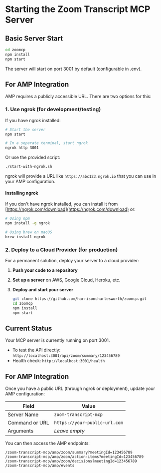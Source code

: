 # Starting the Zoom Transcript MCP Server

## Basic Server Start

```bash
cd zoomcp
npm install
npm start
```

The server will start on port 3001 by default (configurable in .env).

## For AMP Integration

AMP requires a publicly accessible URL. There are two options for this:

### 1. Use ngrok (for development/testing)

If you have ngrok installed:

```bash
# Start the server
npm start

# In a separate terminal, start ngrok
ngrok http 3001
```

Or use the provided script:

```bash
./start-with-ngrok.sh
```

ngrok will provide a URL like `https://abc123.ngrok.io` that you can use in your AMP configuration.

#### Installing ngrok

If you don't have ngrok installed, you can install it from [https://ngrok.com/download](https://ngrok.com/download) or:

```bash
# Using npm
npm install -g ngrok

# Using brew on macOS
brew install ngrok
```

### 2. Deploy to a Cloud Provider (for production)

For a permanent solution, deploy your server to a cloud provider:

1. **Push your code to a repository**

2. **Set up a server** on AWS, Google Cloud, Heroku, etc.

3. **Deploy and start your server**
   ```bash
   git clone https://github.com/harrisoncharlesworth/zoomcp.git
   cd zoomcp
   npm install
   npm start
   ```

## Current Status

Your MCP server is currently running on port 3001.

- To test the API directly: `http://localhost:3001/api/zoom/summary/123456789`
- Health check: `http://localhost:3001/health`

## For AMP Integration

Once you have a public URL (through ngrok or deployment), update your AMP configuration:

| Field | Value |
|-------|-------|
| Server Name | `zoom-transcript-mcp` |
| Command or URL | `https://your-public-url.com` |
| Arguments | *Leave empty* |

You can then access the AMP endpoints:

```
/zoom-transcript-mcp/amp/zoom/summary?meetingId=123456789
/zoom-transcript-mcp/amp/zoom/action-items?meetingId=123456789
/zoom-transcript-mcp/amp/zoom/decisions?meetingId=123456789
/zoom-transcript-mcp/amp/events
```
